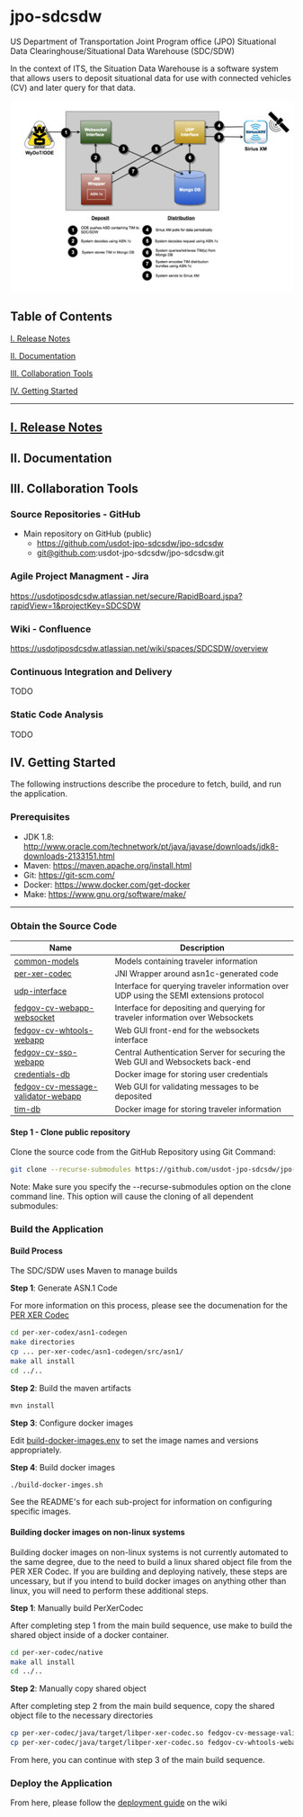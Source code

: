 # jpo-sdcsdw
US Department of Transportation Joint Program office (JPO) Situational Data Clearinghouse/Situational Data Warehouse (SDC/SDW)

In the context of ITS, the Situation Data Warehouse is a software system that
allows users to deposit situational data for use with connected vehicles (CV) and
later query for that data.

![Diagram](doc/images/mvp-architecture-diagram.png)

<a name="toc"/>

## Table of Contents

[I. Release Notes](#release-notes)

[II. Documentation](#documentation)

[III. Collaboration Tools](#collaboration-tools)

[IV. Getting Started](#getting-started)

---

<a name="release-notes"/>

## [I. Release Notes](ReleaseNotes.md)

<a name="documentation"/>

## II. Documentation

<a name="collaboration-tools"/>

## III. Collaboration Tools

### Source Repositories - GitHub

* Main repository on GitHub (public)
    * https://github.com/usdot-jpo-sdcsdw/jpo-sdcsdw
    * git@github.com:usdot-jpo-sdcsdw/jpo-sdcsdw.git

### Agile Project Managment - Jira

https://usdotjposdcsdw.atlassian.net/secure/RapidBoard.jspa?rapidView=1&projectKey=SDCSDW

### Wiki - Confluence

https://usdotjposdcsdw.atlassian.net/wiki/spaces/SDCSDW/overview

### Continuous Integration and Delivery

TODO

### Static Code Analysis

TODO

<a name="getting-started"/>

## IV. Getting Started

The following instructions describe the procedure to fetch, build, and run the application.

### Prerequisites

* JDK 1.8: http://www.oracle.com/technetwork/pt/java/javase/downloads/jdk8-downloads-2133151.html
* Maven: https://maven.apache.org/install.html
* Git: https://git-scm.com/
* Docker: https://www.docker.com/get-docker
* Make: https://www.gnu.org/software/make/

---

### Obtain the Source Code

|Name|Description|
|----|-----------|
|[common-models](https://github.com/usdot-jpo-sdcsdw/common-models)|Models containing traveler information|
|[per-xer-codec](https://github.com/usdot-jpo-sdcsdw/per-xer-codec)|JNI Wrapper around asn1c-generated code|
|[udp-interface](https://github.com/usdot-jpo-sdcsdw/udp-interface)|Interface for querying traveler information over UDP using the SEMI extensions protocol|
|[fedgov-cv-webapp-websocket](https://github.com/usdot-jpo-sdcsdw/fedgov-cv-webapp-websocket)|Interface for depositing and querying for traveler information over Websockets|
|[fedgov-cv-whtools-webapp](https://github.com/usdot-jpo-sdcsdw/fedgov-cv-whtools-webapp)|Web GUI front-end for the websockets interface|
|[fedgov-cv-sso-webapp](https://github.com/usdot-jpo-sdcsdw/fedgov-cv-sso-webapp)|Central Authentication Server for securing the Web GUI and Websockets back-end|
|[credentials-db](https://github.com/usdot-jpo-sdcsdw/credentials-db)|Docker image for storing user credentials|
|[fedgov-cv-message-validator-webapp](https://github.com/usdot-jpo-sdcsdw/fedgov-cv-message-validator-webapp)|Web GUI for validating messages to be deposited|
|[tim-db](https://github.com/usdot-jpo-sdcsdw/tim-db)|Docker image for storing traveler information|


#### Step 1 - Clone public repository

Clone the source code from the GitHub Repository using Git Command:

```bash
git clone --recurse-submodules https://github.com/usdot-jpo-sdcsdw/jpo-sdcsdw
```

Note: Make sure you specify the --recurse-submodules option on the clone command line. This option will cause the cloning of all dependent submodules:

### Build the Application

#### Build Process

The SDC/SDW uses Maven to manage builds

**Step 1**: Generate ASN.1 Code

For more information on this process, please see the documenation for the [PER XER Codec](per-xer-codec/README.md)

```bash
cd per-xer-codex/asn1-codegen
make directories
cp ... per-xer-codec/asn1-codegen/src/asn1/
make all install
cd ../..
```

**Step 2**: Build the maven artifacts

```bash
mvn install
```

**Step 3**: Configure docker images

Edit [build-docker-images.env](build-docker-images.env) to set the image names and versions appropriately.

**Step 4**: Build docker images

```bash
./build-docker-imges.sh
```

See the README's for each sub-project for information on configuring specific images.

#### Building docker images on non-linux systems

Building docker images on non-linux systems is not currently automated to the same
degree, due to the need to build a linux shared object file from the PER XER Codec.
If you are building and deploying natively, these steps are uncessary, but if you
intend to build docker images on anything other than linux, you will need to perform
these additional steps.

**Step 1**: Manually build PerXerCodec

After completing step 1 from the main build sequence, use make to build the shared object
inside of a docker container.

```bash
cd per-xer-codec/native
make all install
cd ../..
```

**Step 2**: Manually copy shared object

After completing step 2 from the main build sequence, copy the shared object file to the necessary directories

```bash
cp per-xer-codec/java/target/libper-xer-codec.so fedgov-cv-message-validator-webapp/target/
cp per-xer-codec/java/target/libper-xer-codec.so fedgov-cv-whtools-webapp/target/
```

From here, you can continue with step 3 of the main build sequence.

### Deploy the Application

From here, please follow the [deployment guide](https://usdotjposdcsdw.atlassian.net/wiki/spaces/SDCSDW/pages/34340865/AWS+Bootstrap+Deployment) on the wiki
